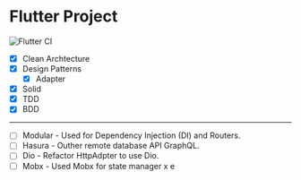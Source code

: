 # Flutter Project
 ![Flutter CI](https://github.com/DeividWillyan/Flutter-TDD_Clean-Architecture_Design-Patterns_SOLID/workflows/Flutter%20CI/badge.svg)

- [X] Clean Archtecture
- [X] Design Patterns
    - [X] Adapter
- [X] Solid
- [X] TDD
- [X] BDD
---
- [ ] Modular - Used for Dependency Injection (DI) and Routers.
- [ ] Hasura - Outher remote database API GraphQL.
- [ ] Dio - Refactor HttpAdpter to use Dio.
- [ ] Mobx - Used Mobx for state manager  x
e

